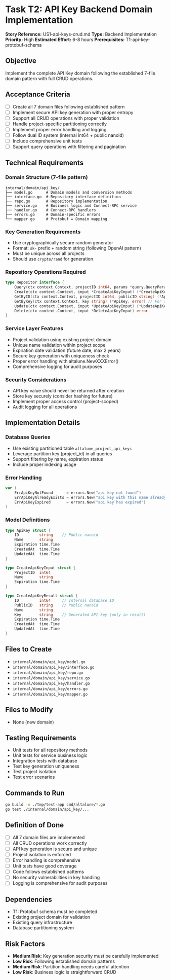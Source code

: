 # Task T2: API Key Backend Domain Implementation

**Story Reference:** US1-api-keys-crud.md
**Type:** Backend Implementation
**Priority:** High
**Estimated Effort:** 6-8 hours
**Prerequisites:** T1-api-key-protobuf-schema

## Objective

Implement the complete API Key domain following the established 7-file domain pattern with full CRUD operations.

## Acceptance Criteria

- [ ] Create all 7 domain files following established pattern
- [ ] Implement secure API key generation with proper entropy
- [ ] Support all CRUD operations with proper validation
- [ ] Handle project-specific partitioning correctly
- [ ] Implement proper error handling and logging
- [ ] Follow dual ID system (internal int64 + public nanoid)
- [ ] Include comprehensive unit tests
- [ ] Support query operations with filtering and pagination

## Technical Requirements

### Domain Structure (7-file pattern)

```
internal/domain/api_key/
├── model.go      # Domain models and conversion methods
├── interface.go  # Repository interface definition
├── repo.go       # Repository implementation
├── service.go    # Business logic and Connect-RPC service
├── handler.go    # Connect-RPC handlers
├── errors.go     # Domain-specific errors
└── mapper.go     # Protobuf ↔ Domain mapping
```

### Key Generation Requirements

- Use cryptographically secure random generator
- Format: `sk-` prefix + random string (following OpenAI pattern)
- Must be unique across all projects
- Should use `crypto/rand` for generation

### Repository Operations Required

```go
type Repositor interface {
    Query(ctx context.Context, projectID int64, params *query.QueryParams) (*query.QueryResult[ApiKey], error)
    Create(ctx context.Context, input *CreateApiKeyInput) (*CreateApiKeyResult, error)
    GetByID(ctx context.Context, projectID int64, publicID string) (*ApiKey, error)
    GetByKey(ctx context.Context, key string) (*ApiKey, error) // For authentication
    Update(ctx context.Context, input *UpdateApiKeyInput) (*UpdateApiKeyResult, error)
    Delete(ctx context.Context, input *DeleteApiKeyInput) error
}
```

### Service Layer Features

- Project validation using existing project domain
- Unique name validation within project scope
- Expiration date validation (future date, max 2 years)
- Secure key generation with uniqueness check
- Proper error handling with altalune.NewXXXError()
- Comprehensive logging for audit purposes

### Security Considerations

- API key value should never be returned after creation
- Store key securely (consider hashing for future)
- Implement proper access control (project-scoped)
- Audit logging for all operations

## Implementation Details

### Database Queries

- Use existing partitioned table `altalune_project_api_keys`
- Leverage partition key (project_id) in all queries
- Support filtering by name, expiration status
- Include proper indexing usage

### Error Handling

```go
var (
    ErrApiKeyNotFound      = errors.New("api key not found")
    ErrApiKeyAlreadyExists = errors.New("api key with this name already exists")
    ErrApiKeyExpired       = errors.New("api key has expired")
)
```

### Model Definitions

```go
type ApiKey struct {
    ID         string    // Public nanoid
    Name       string
    Expiration time.Time
    CreatedAt  time.Time
    UpdatedAt  time.Time
}

type CreateApiKeyInput struct {
    ProjectID  int64
    Name       string
    Expiration time.Time
}

type CreateApiKeyResult struct {
    ID         int64     // Internal database ID
    PublicID   string    // Public nanoid
    Name       string
    Key        string    // Generated API key (only in result)
    Expiration time.Time
    CreatedAt  time.Time
    UpdatedAt  time.Time
}
```

## Files to Create

- `internal/domain/api_key/model.go`
- `internal/domain/api_key/interface.go`
- `internal/domain/api_key/repo.go`
- `internal/domain/api_key/service.go`
- `internal/domain/api_key/handler.go`
- `internal/domain/api_key/errors.go`
- `internal/domain/api_key/mapper.go`

## Files to Modify

- None (new domain)

## Testing Requirements

- Unit tests for all repository methods
- Unit tests for service business logic
- Integration tests with database
- Test key generation uniqueness
- Test project isolation
- Test error scenarios

## Commands to Run

```bash
go build -o ./tmp/test-app cmd/altalune/*.go
go test ./internal/domain/api_key/...
```

## Definition of Done

- [ ] All 7 domain files are implemented
- [ ] All CRUD operations work correctly
- [ ] API key generation is secure and unique
- [ ] Project isolation is enforced
- [ ] Error handling is comprehensive
- [ ] Unit tests have good coverage
- [ ] Code follows established patterns
- [ ] No security vulnerabilities in key handling
- [ ] Logging is comprehensive for audit purposes

## Dependencies

- T1: Protobuf schema must be completed
- Existing project domain for validation
- Existing query infrastructure
- Database partitioning system

## Risk Factors

- **Medium Risk**: Key generation security must be carefully implemented
- **Low Risk**: Following established domain patterns
- **Medium Risk**: Partition handling needs careful attention
- **Low Risk**: Business logic is straightforward CRUD
